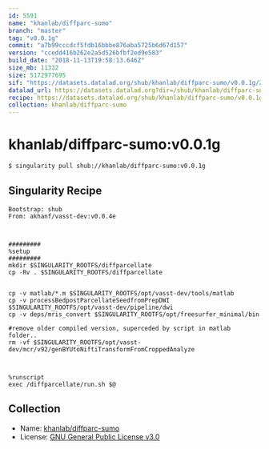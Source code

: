 ```yaml
---
id: 5591
name: "khanlab/diffparc-sumo"
branch: "master"
tag: "v0.0.1g"
commit: "a7b99cccdcf5fdb16bbbe876aba5725b6d67d157"
version: "ccedd416b262e2a5d526bfbf2ed9e583"
build_date: "2018-11-13T19:58:13.646Z"
size_mb: 11332
size: 5172977695
sif: "https://datasets.datalad.org/shub/khanlab/diffparc-sumo/v0.0.1g/2018-11-13-a7b99ccc-ccedd416/ccedd416b262e2a5d526bfbf2ed9e583.simg"
datalad_url: https://datasets.datalad.org?dir=/shub/khanlab/diffparc-sumo/v0.0.1g/2018-11-13-a7b99ccc-ccedd416/
recipe: https://datasets.datalad.org/shub/khanlab/diffparc-sumo/v0.0.1g/2018-11-13-a7b99ccc-ccedd416/Singularity
collection: khanlab/diffparc-sumo
---
```


# khanlab/diffparc-sumo:v0.0.1g

```bash
$ singularity pull shub://khanlab/diffparc-sumo:v0.0.1g
```

## Singularity Recipe

```singularity
Bootstrap: shub
From: akhanf/vasst-dev:v0.0.4e



#########
%setup
#########
mkdir $SINGULARITY_ROOTFS/diffparcellate
cp -Rv . $SINGULARITY_ROOTFS/diffparcellate


cp -v matlab/*.m $SINGULARITY_ROOTFS/opt/vasst-dev/tools/matlab
cp -v processBedpostParcellateSeedfromPrepDWI $SINGULARITY_ROOTFS/opt/vasst-dev/pipeline/dwi
cp -v deps/mris_convert $SINGULARITY_ROOTFS/opt/freesurfer_minimal/bin

#remove older compiled version, superceded by script in matlab folder..
rm -vf $SINGULARITY_ROOTFS/opt/vasst-dev/mcr/v92/genBYUtoNiftiTransformFromCroppedAnalyze



%runscript
exec /diffparcellate/run.sh $@
```

## Collection

 - Name: [khanlab/diffparc-sumo](https://github.com/khanlab/diffparc-sumo)
 - License: [GNU General Public License v3.0](https://api.github.com/licenses/gpl-3.0)

